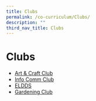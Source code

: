 ```yaml
---
title: Clubs
permalink: /co-curriculum/Clubs/
description: ""
third_nav_title: Clubs
---
```

# **Clubs**

* [Art & Craft Club](/co-curriculum/clubs/art-n-craft-club/)
* [Info Comm Club](/co-curriculum/clubs/info-comm-club/)
* [ELDDS](/co-curriculum/Clubs/ELDDS/)
* [Gardening Club](/co-curriculum/Clubs/gardening-clubs/)